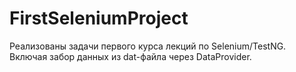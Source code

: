 # FirstSeleniumProject
Реализованы задачи первого курса лекций по Selenium/TestNG. Включая забор данных из dat-файла через DataProvider.
